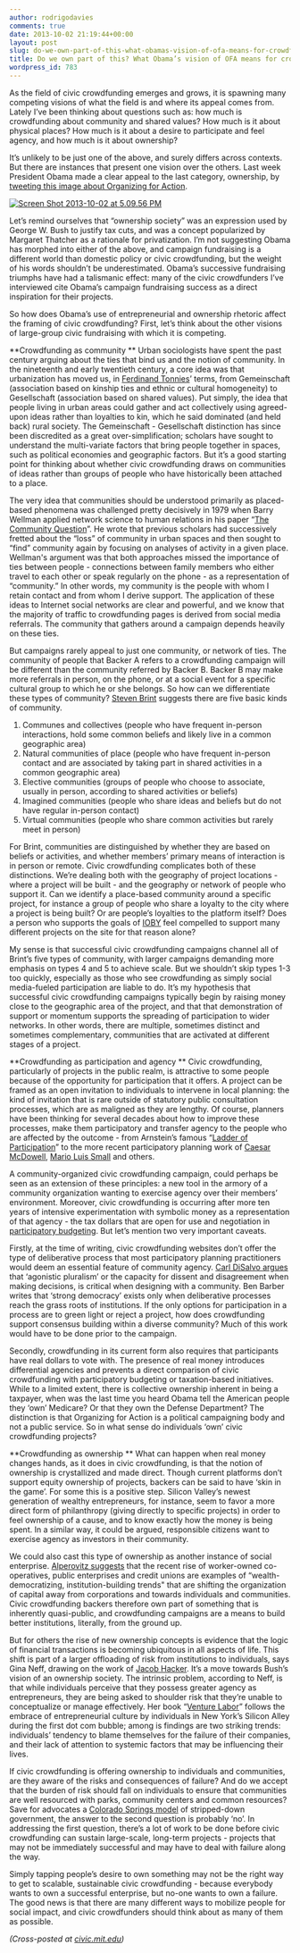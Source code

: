 ```yaml
---
author: rodrigodavies
comments: true
date: 2013-10-02 21:19:44+00:00
layout: post
slug: do-we-own-part-of-this-what-obamas-vision-of-ofa-means-for-crowdfunding
title: Do we own part of this? What Obama’s vision of OFA means for crowdfunding
wordpress_id: 783
---
```


As the field of civic crowdfunding emerges and grows, it is spawning many competing visions of what the field is and where its appeal comes from. Lately I’ve been thinking about questions such as: how much is crowdfunding about community and shared values? How much is it about physical places? How much is it about a desire to participate and feel agency, and how much is it about ownership?

It’s unlikely to be just one of the above, and surely differs across contexts. But there are instances that present one vision over the others. Last week President Obama made a clear appeal to the last category, ownership, by [tweeting this image about Organizing for Action](https://twitter.com/BarackObama/status/383636866420842496/photo/1).


[![Screen Shot 2013-10-02 at 5.09.56 PM](http://rodrigodavies.com/blog/wp-content/uploads/2013/10/Screen-Shot-2013-10-02-at-5.09.56-PM.png)](http://rodrigodavies.com/blog/wp-content/uploads/2013/10/Screen-Shot-2013-10-02-at-5.09.56-PM.png)


Let’s remind ourselves that “ownership society” was an expression used by George W. Bush to justify tax cuts, and was a concept popularized by Margaret Thatcher as a rationale for privatization. I’m not suggesting Obama has morphed into either of the above, and campaign fundraising is a different world than domestic policy or civic crowdfunding, but the weight of his words shouldn’t be underestimated. Obama’s successive fundraising triumphs have had a talismanic effect: many of the civic crowdfunders I’ve interviewed cite Obama’s campaign fundraising success as a direct inspiration for their projects.

So how does Obama’s use of entrepreneurial and ownership rhetoric affect the framing of civic crowdfunding? First, let’s think about the other visions of large-group civic fundraising with which it is competing.

**Crowdfunding as community
**
Urban sociologists have spent the past century arguing about the ties that bind us and the notion of community. In the nineteenth and early twentieth century, a core idea was that urbanization has moved us, in [Ferdinand Tonnies](http://en.wikipedia.org/wiki/Gemeinschaft_and_Gesellschaft)’ terms, from Gemeinschaft (association based on kinship ties and ethnic or cultural homogeneity) to Gesellschaft (association based on shared values). Put simply, the idea that people living in urban areas could gather and act collectively using agreed-upon ideas rather than loyalties to kin, which he said dominated (and held back) rural society. The Gemeinschaft - Gesellschaft distinction has since been discredited as a great over-simplification; scholars have sought to understand the multi-variate factors that bring people together in spaces, such as political economies and geographic factors. But it’s a good starting point for thinking about whether civic crowdfunding draws on communities of ideas rather than groups of people who have historically been attached to a place.

The very idea that communities should be understood primarily as placed-based phenomena was challenged pretty decisively in 1979 when Barry Wellman applied network science to human relations in his paper “[The Community Question](http://staff.ycp.edu/~sjacob/SOC340/Supplemental%20Readings/The%20Community%20Question.pdf)”. He wrote that previous scholars had successively fretted about the “loss” of community in urban spaces and then sought to “find” community again by focusing on analyses of activity in a given place. Wellman's argument was that both approaches missed the importance of ties between people - connections between family members who either travel to each other or speak regularly on the phone - as a representation of “community.” In other words, my community is the people with whom I retain contact and from whom I derive support. The application of these ideas to Internet social networks are clear and powerful, and we know that the majority of traffic to crowdfunding pages is derived from social media referrals. The community that gathers around a campaign depends heavily on these ties.

But campaigns rarely appeal to just one community, or network of ties. The community of people that Backer A refers to a crowdfunding campaign will be different than the community referred by Backer B. Backer B may make more referrals in person, on the phone, or at a social event for a specific cultural group to which he or she belongs. So how can we differentiate these types of community? [Steven Brint](http://onlinelibrary.wiley.com/doi/10.1111/0735-2751.00125/abstract) suggests there are five basic kinds of community.

1. Communes and collectives (people who have frequent in-person interactions, hold some common beliefs and likely live in a common geographic area)
2. Natural communities of place (people who have frequent in-person contact and are associated by taking part in shared activities in a common geographic area)
3. Elective communities (groups of people who choose to associate, usually in person, according to shared activities or beliefs)
4. Imagined communities (people who share ideas and beliefs but do not have regular in-person contact)
5. Virtual communities (people who share common activities but rarely meet in person)

For Brint, communities are distinguished by whether they are based on beliefs or activities, and whether members’ primary means of interaction is in person or remote. Civic crowdfunding complicates both of these distinctions. We’re dealing both with the geography of project locations - where a project will be built - and the geography or network of people who support it. Can we identify a place-based community around a specific project, for instance a group of people who share a loyalty to the city where a project is being built? Or are people’s loyalties to the platform itself? Does a person who supports the goals of [IOBY](http://www.ioby.org) feel compelled to support many different projects on the site for that reason alone?

My sense is that successful civic crowdfunding campaigns channel all of Brint’s five types of community, with larger campaigns demanding more emphasis on types 4 and 5 to achieve scale. But we shouldn’t skip types 1-3 too quickly, especially as those who see crowdfunding as simply social media-fueled participation are liable to do. It’s my hypothesis that successful civic crowdfunding campaigns typically begin by raising money close to the geographic area of the project, and that that demonstration of support or momentum supports the spreading of participation to wider networks. In other words, there are multiple, sometimes distinct and sometimes complementary, communities that are activated at different stages of a project.

**Crowdfunding as participation and agency
**
Civic crowdfunding, particularly of projects in the public realm, is attractive to some people because of the opportunity for participation that it offers. A project can be framed as an open invitation to individuals to intervene in local planning: the kind of invitation that is rare outside of statutory public consultation processes, which are as maligned as they are lengthy. Of course, planners have been thinking for several decades about how to improve these processes, make them participatory and transfer agency to the people who are affected by the outcome - from Arnstein’s famous “[Ladder of Participation](http://lithgow-schmidt.dk/sherry-arnstein/ladder-of-citizen-participation.html)” to the more recent participatory planning work of [Caesar McDowell](http://dusp.mit.edu/faculty/ceasar-mcdowell), [Mario Luis Small](http://www.amazon.com/Villa-Victoria-Transformation-Social-Capital/dp/0226762920) and others.

A community-organized civic crowdfunding campaign, could perhaps be seen as an extension of these principles: a new tool in the armory of a community organization wanting to exercise agency over their members’ environment. Moreover, civic crowdfunding is occurring after more ten years of intensive experimentation with symbolic money as a representation of that agency - the tax dollars that are open for use and negotiation in [participatory budgeting](http://www.iadb.org/en/publications/publication-detail,7101.html?id=26123). But let’s mention two very important caveats.

Firstly, at the time of writing, civic crowdfunding websites don’t offer the type of deliberative process that most participatory planning practitioners would deem an essential feature of community agency. [Carl DiSalvo argues](http://www.designresearchsociety.org/docs-procs/DRS2010/PDF/031.pdf) that ‘agonistic pluralism’ or the capacity for dissent and disagreement when making decisions, is critical when designing with a community. Ben Barber writes that ‘strong democracy’ exists only when deliberative processes reach the grass roots of institutions. If the only options for participation in a process are to green light or reject a project, how does crowdfunding support consensus building within a diverse community? Much of this work would have to be done prior to the campaign.

Secondly, crowdfunding in its current form also requires that participants have real dollars to vote with. The presence of real money introduces differential agencies and prevents a direct comparison of civic crowdfunding with participatory budgeting or taxation-based initiatives. While to a limited extent, there is collective ownership inherent in being a taxpayer, when was the last time you heard Obama tell the American people they ‘own’ Medicare? Or that they own the Defense Department? The distinction is that Organizing for Action is a political campaigning body and not a public service. So in what sense do individuals ‘own’ civic crowdfunding projects?

**Crowdfunding as ownership
**
What can happen when real money changes hands, as it does in civic crowdfunding, is that the notion of ownership is crystallized and made direct. Though current platforms don’t support equity ownership of projects, backers can be said to have ‘skin in the game’. For some this is a positive step. Silicon Valley’s newest generation of wealthy entrepreneurs, for instance, seem to favor a more direct form of philanthropy (giving directly to specific projects) in order to feel ownership of a cause, and to know exactly how the money is being spent. In a similar way, it could be argued, responsible citizens want to exercise agency as investors in their community.

We could also cast this type of ownership as another instance of social enterprise. [Alperovitz suggests](http://whatthenmustwedo.org/) that the recent rise of worker-owned co-operatives, public enterprises and credit unions are examples of “wealth-democratizing, institution-building trends" that are shifting the organization of capital away from corporations and towards individuals and communities. Civic crowdfunding backers therefore own part of something that is inherently quasi-public, and crowdfunding campaigns are a means to build better institutions, literally, from the ground up.

But for others the rise of new ownership concepts is evidence that the logic of financial transactions is becoming ubiquitous in all aspects of life. This shift is part of a larger offloading of risk from institutions to individuals, says Gina Neff, drawing on the work of [Jacob Hacker](http://www.amazon.com/The-Great-Risk-Shift-Retirement-And/dp/0195179501). It’s a move towards Bush’s vision of an ownership society. The intrinsic problem, according to Neff, is that while individuals perceive that they possess greater agency as entrepreneurs, they are being asked to shoulder risk that they’re unable to conceptualize or manage effectively. Her book “[Venture Labor](http://mitpress.mit.edu/books/venture-labor)” follows the embrace of entrepreneurial culture by individuals in New York’s Silicon Alley during the first dot com bubble; among is findings are two striking trends: individuals’ tendency to blame themselves for the failure of their companies, and their lack of attention to systemic factors that may be influencing their lives.

If civic crowdfunding is offering ownership to individuals and communities, are they aware of the risks and consequences of failure? And do we accept that the burden of risk should fall on individuals to ensure that communities are well resourced with parks, community centers and common resources? Save for advocates a [Colorado Springs model](http://www.denverpost.com/news/ci_14303473) of stripped-down government, the answer to the second question is probably ‘no’. In addressing the first question, there’s a lot of work to be done before civic crowdfunding can sustain large-scale, long-term projects - projects that may not be immediately successful and may have to deal with failure along the way.

Simply tapping people’s desire to own something may not be the right way to get to scalable, sustainable civic crowdfunding - because everybody wants to own a successful enterprise, but no-one wants to own a failure. The good news is that there are many different ways to mobilize people for social impact, and civic crowdfunders should think about as many of them as possible.

_(Cross-posted at [civic.mit.edu](http://civic.mit.edu/blog/rodrigodavies/do-we-own-part-of-this-what-obama%E2%80%99s-vision-of-ofa-means-for-crowdfunding))_
